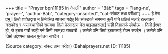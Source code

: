 +++
title = "Prayer bpn11185 in नेपाली"
author = "Báb"
tags = ['lang-ne', 'prayer-', "author-Báb", "category-unsorted", "cat-संकट तथा परीक्षा"]
+++
हे मेरा प्रभु ! तिम्रो शक्तिद्वारा म तिमीसित याचना गर्दछु कि संकटको समयमा कुनै पनि क्षतिले मलाई हल्लाउन नसकोस् र असावधानीको समयमा तिम्रो प्रेरणाद्वारा मेरा पाइलाहरूलाई सही दिशातर्फ डोर्याऊ । तिमी ईश्वर हौ, जे  इच्छा गर्छौ त्यही गर्न तिमी सामथ्र्य राख्दछौ । कसैले पनि तिम्रो इच्छालाई रोक्न सक्दैन । कसैले पनि तिम्रो उद्देश्यमा खलल पुर्याउन सक्दैन ।

(Source category: संकट तथा परीक्षा)
(Bahaiprayers.net ID: 11185)
